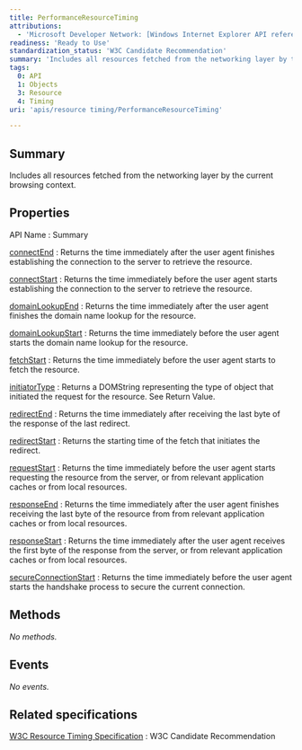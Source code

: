 ```yaml
---
title: PerformanceResourceTiming
attributions:
  - 'Microsoft Developer Network: [Windows Internet Explorer API reference Article](http://msdn.microsoft.com/en-us/library/ie/hh828809%28v=vs.85%29.aspx)'
readiness: 'Ready to Use'
standardization_status: 'W3C Candidate Recommendation'
summary: 'Includes all resources fetched from the networking layer by the current browsing context.'
tags:
  0: API
  1: Objects
  3: Resource
  4: Timing
uri: 'apis/resource timing/PerformanceResourceTiming'

---
```

## <span>Summary</span>

Includes all resources fetched from the networking layer by the current browsing context.

## <span>Properties</span>

API Name
:   Summary

[connectEnd](/apis/resource_timing/PerformanceResourceTiming/connectEnd)
:   Returns the time immediately after the user agent finishes establishing the connection to the server to retrieve the resource.

[connectStart](/apis/resource_timing/PerformanceResourceTiming/connectStart)
:   Returns the time immediately before the user agent starts establishing the connection to the server to retrieve the resource.

[domainLookupEnd](/apis/resource_timing/PerformanceResourceTiming/domainLookupEnd)
:   Returns the time immediately after the user agent finishes the domain name lookup for the resource.

[domainLookupStart](/apis/resource_timing/PerformanceResourceTiming/domainLookupStart)
:   Returns the time immediately before the user agent starts the domain name lookup for the resource.

[fetchStart](/apis/resource_timing/PerformanceResourceTiming/fetchStart)
:   Returns the time immediately before the user agent starts to fetch the resource.

[initiatorType](/apis/resource_timing/PerformanceResourceTiming/initiatorType)
:   Returns a DOMString representing the type of object that initiated the request for the resource. See Return Value.

[redirectEnd](/apis/resource_timing/PerformanceResourceTiming/redirectEnd)
:   Returns the time immediately after receiving the last byte of the response of the last redirect.

[redirectStart](/apis/resource_timing/PerformanceResourceTiming/redirectStart)
:   Returns the starting time of the fetch that initiates the redirect.

[requestStart](/apis/resource_timing/PerformanceResourceTiming/requestStart)
:   Returns the time immediately before the user agent starts requesting the resource from the server, or from relevant application caches or from local resources.

[responseEnd](/apis/resource_timing/PerformanceResourceTiming/responseEnd)
:   Returns the time immediately after the user agent finishes receiving the last byte of the resource from from relevant application caches or from local resources.

[responseStart](/apis/resource_timing/PerformanceResourceTiming/responseStart)
:   Returns the time immediately after the user agent receives the first byte of the response from the server, or from relevant application caches or from local resources.

[secureConnectionStart](/apis/resource_timing/PerformanceResourceTiming/secureConnectionStart)
:   Returns the time immediately before the user agent starts the handshake process to secure the current connection.

## <span>Methods</span>

*No methods.*

## <span>Events</span>

*No events.*

## <span>Related specifications</span>

[W3C Resource Timing Specification](http://www.w3.org/TR/resource-timing/#performanceresourcetiming)
:   W3C Candidate Recommendation

